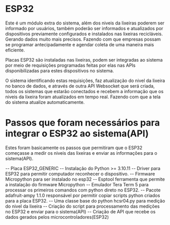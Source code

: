 # ESP32

Este é um módulo extra do sistema, além dos niveis da lixeiras poderem ser informado por usuários, também poderão ser informados e atualizados por dispositivos previamente configurados e instalados nas lixeiras recicláveis. Gerando dados muito mais precisos. Fazendo com que empresas possam se programar antecipadamente e agendar coleta de uma maneira mais eficiente.

Placas ESP32 são instaladas nas lixeiras, podem ser integradas ao sistema por meio de requisições programadas feitas
por elas nas APIs disponibilizadas para estes dispositivos no sistema.

O sistema identificando estas requisições, faz atualização do nivel da lixeira no banco de dados, e através de outra API Websocket que será criada, todos os sistemas que estarão conectados e recebem a informação que os niveis da lixeira foram atualizados em tempo real. Fazendo com que a tela do sistema atualize automaticamente.

# Passos que foram necessários para integrar o ESP32 ao sistema(API)

Estes foram basicamente os passos que permitiram que o ESP32 começasse a medir os niveis das lixeiras e enviar as informações para o sistema(API).

-- Placa ESP32_GENERIC
-- Instalação do Python >= 3.10.11
-- Driver para ESP32 para permitir computador reconhecer o dispositivo.
-- Firmware Micropython para ser instalado no esp32
-- Esptool ferramenta que permite a instalação do firmware Micropython
-- Emulador Tera Term 5 para processar os primeiros comandos com python direto no ESP32.
-- Pacote adafruit-ampy  1.1.0 responsável por permitir copiar scripts python criados para a placa ESP32.
-- Uma classe base do python hcsr04.py para medição do nivel da lixeira
-- Criação do script para processamento das medições no ESP32 e enviar para o sistema(API)
-- Criação de API que recebe os dados gerados pelos microcontroladores(ESP32)

